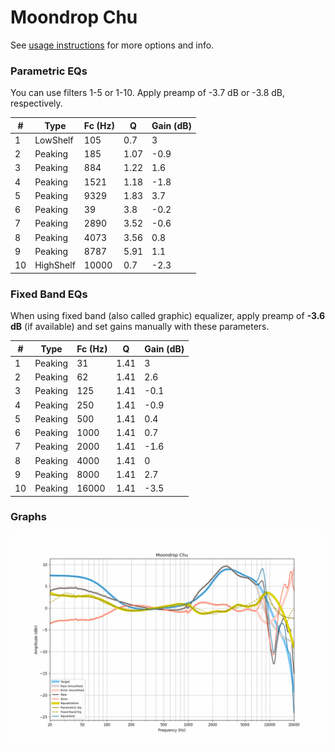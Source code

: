 # Moondrop Chu
See [usage instructions](https://github.com/jaakkopasanen/AutoEq#usage) for more options and info.

### Parametric EQs
You can use filters 1-5 or 1-10. Apply preamp of -3.7 dB or -3.8 dB, respectively.

|   # | Type      |   Fc (Hz) |    Q |   Gain (dB) |
|-----|-----------|-----------|------|-------------|
|   1 | LowShelf  |       105 | 0.7  |         3   |
|   2 | Peaking   |       185 | 1.07 |        -0.9 |
|   3 | Peaking   |       884 | 1.22 |         1.6 |
|   4 | Peaking   |      1521 | 1.18 |        -1.8 |
|   5 | Peaking   |      9329 | 1.83 |         3.7 |
|   6 | Peaking   |        39 | 3.8  |        -0.2 |
|   7 | Peaking   |      2890 | 3.52 |        -0.6 |
|   8 | Peaking   |      4073 | 3.56 |         0.8 |
|   9 | Peaking   |      8787 | 5.91 |         1.1 |
|  10 | HighShelf |     10000 | 0.7  |        -2.3 |

### Fixed Band EQs
When using fixed band (also called graphic) equalizer, apply preamp of **-3.6 dB** (if available) and set gains manually with these parameters.

|   # | Type    |   Fc (Hz) |    Q |   Gain (dB) |
|-----|---------|-----------|------|-------------|
|   1 | Peaking |        31 | 1.41 |         3   |
|   2 | Peaking |        62 | 1.41 |         2.6 |
|   3 | Peaking |       125 | 1.41 |        -0.1 |
|   4 | Peaking |       250 | 1.41 |        -0.9 |
|   5 | Peaking |       500 | 1.41 |         0.4 |
|   6 | Peaking |      1000 | 1.41 |         0.7 |
|   7 | Peaking |      2000 | 1.41 |        -1.6 |
|   8 | Peaking |      4000 | 1.41 |         0   |
|   9 | Peaking |      8000 | 1.41 |         2.7 |
|  10 | Peaking |     16000 | 1.41 |        -3.5 |

### Graphs
![](./Moondrop%20Chu.png)
